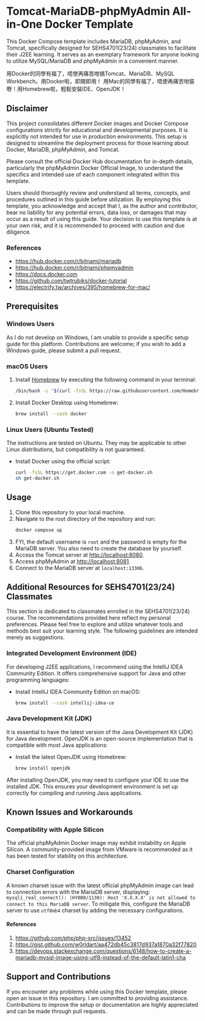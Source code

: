 # Tomcat-MariaDB-phpMyAdmin All-in-One Docker Template

This Docker Compose template includes MariaDB, phpMyAdmin, and Tomcat, specifically designed for SEHS4701(23/24)
classmates to facilitate their J2EE learning. It serves as an exemplary framework for anyone looking to utilize
MySQL/MariaDB and phpMyAdmin in a convenient manner.

用Docker的同學有福了，唔使再痛苦咁搞Tomcat、MariaDB、MySQL Workbench。用Docker啦，即開即用！
用Mac的同學有福了，唔使再痛苦咁裝嘢！用Homebrew啦，輕鬆安裝IDE、OpenJDK！

## Disclaimer

This project consolidates different Docker images and Docker Compose configurations strictly for educational and
developmental purposes. It is explicitly not intended for use in production environments. This setup is designed to
streamline the deployment process for those learning about Docker, MariaDB, phpMyAdmin, and Tomcat.

Please consult the official Docker Hub documentation for in-depth details, particularly the phpMyAdmin Docker Official
Image, to understand the specifics and intended use of each component integrated within this template.

Users should thoroughly review and understand all terms, concepts, and procedures outlined in this guide before
utilization. By employing this template, you acknowledge and accept that I, as the author and contributor, bear no
liability for any potential errors, data loss, or damages that may occur as a result of using this guide. Your decision
to use this template is at your own risk, and it is recommended to proceed with caution and due diligence.

### References

- https://hub.docker.com/r/bitnami/mariadb
- https://hub.docker.com/r/bitnami/phpmyadmin
- https://docs.docker.com
- https://github.com/twtrubiks/docker-tutorial
- https://electrify.tw/archives/395/homebrew-for-mac/

## Prerequisites

### Windows Users

As I do not develop on Windows, I am unable to provide a specific setup guide for this platform. Contributions are
welcome; if you wish to add a Windows guide, please submit a pull request.

### macOS Users

1. Install [Homebrew](https://brew.sh) by executing the following command in your terminal:
   ```bash
   /bin/bash -c "$(curl -fsSL https://raw.githubusercontent.com/Homebrew/install/HEAD/install.sh)"
   ```
2. Install Docker Desktop using Homebrew:
    ```bash
    brew install --cask docker
    ```

### Linux Users (Ubuntu Tested)

The instructions are tested on Ubuntu. They may be applicable to other Linux distributions, but compatibility is not
guaranteed.

- Install Docker using the official script:
  ```bash
  curl -fsSL https://get.docker.com -o get-docker.sh
  sh get-docker.sh
  ```

## Usage

1. Clone this repository to your local machine.
2. Navigate to the root directory of the repository and run:
   ```bash
   docker compose up
   ```
3. FYI, the default username is `root` and the password is empty for the MariaDB server. You also need to create the
   database by yourself.
4. Access the Tomcat server at [http://localhost:8080](http://localhost:8080).
5. Access phpMyAdmin at [http://localhost:8081](http://localhost:8081).
6. Connect to the MariaDB server at `localhost:13306`.

## Additional Resources for SEHS4701(23/24) Classmates

This section is dedicated to classmates enrolled in the SEHS4701(23/24) course. The recommendations provided here
reflect my personal preferences. Please feel free to explore and utilize whatever tools and methods best suit your
learning style. The following guidelines are intended merely as suggestions.

### Integrated Development Environment (IDE)

For developing J2EE applications, I recommend using the IntelliJ IDEA Community Edition. It offers comprehensive support
for Java and other programming languages:

- Install IntelliJ IDEA Community Edition on macOS:
   ```bash
   brew install --cask intellij-idea-ce
   ```

### Java Development Kit (JDK)

It is essential to have the latest version of the Java Development Kit (JDK) for Java development. OpenJDK is an
open-source implementation that is compatible with most Java applications:

- Install the latest OpenJDK using Homebrew:
   ```bash
   brew install openjdk
   ```

After installing OpenJDK, you may need to configure your IDE to use the installed JDK. This ensures your development
environment is set up correctly for compiling and running Java applications.

## Known Issues and Workarounds

### Compatibility with Apple Silicon

The official phpMyAdmin Docker image may exhibit instability on Apple Silicon. A community-provided image from VMware is
recommended as it has been tested for stability on this architecture.

### Charset Configuration

A known charset issue with the latest official phpMyAdmin image can lead to connection errors with the MariaDB server,
displaying: `mysqli_real_connect(): (HY000/1130): Host 'X.X.X.X' is not allowed to connect to this MariaDB server`. To
mitigate this, configure the MariaDB server to use `utf8mb4` charset by adding the necessary configurations.

#### References

1. https://github.com/php/php-src/issues/13452
2. https://gist.github.com/w0rldart/aa472db45c3817d937a1870a32f77820
3. https://devops.stackexchange.com/questions/6148/how-to-create-a-mariadb-mysql-image-using-utf8-instead-of-the-default-latin1-cha

## Support and Contributions

If you encounter any problems while using this Docker template, please open an issue in this repository. I am committed
to providing assistance. Contributions to improve the setup or documentation are highly appreciated and can be made
through pull requests.
